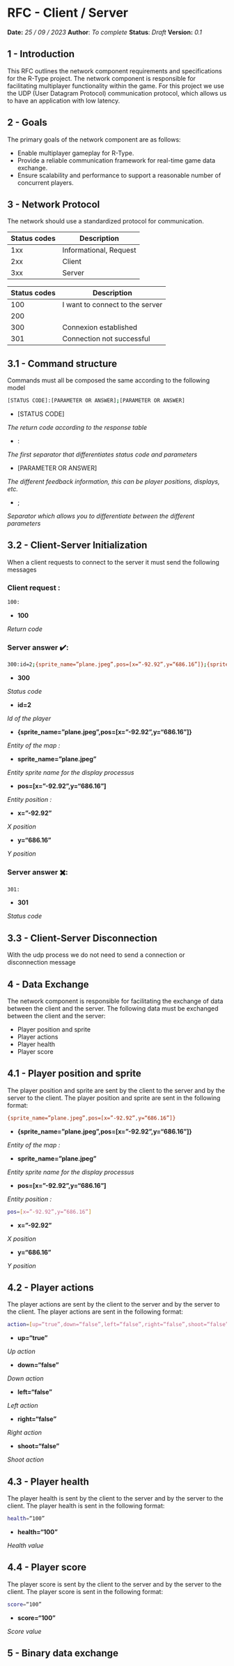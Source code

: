 # RFC - Client / Server

**Date:** *25 / 09 / 2023*
**Author**: *To complete*
**Status**: *Draft*
**Version:** *0.1*

## 1 - Introduction

This RFC outlines the network component requirements and specifications for the R-Type project. The network component is responsible for facilitating multiplayer functionality within the game.  For this project we use the UDP (User Datagram Protocol) communication protocol, which allows us to have an application with low latency.

## 2 - Goals

The primary goals of the network component are as follows:

- Enable multiplayer gameplay for R-Type.
- Provide a reliable communication framework for real-time game data exchange.
- Ensure scalability and performance to support a reasonable number of concurrent players.

## 3 - Network Protocol

The network should use a standardized protocol for communication. 

| Status codes | Description |
| --- | --- |
| 1xx | Informational, Request   |
| 2xx | Client |
| 3xx | Server |

| Status codes | Description |
| --- | --- |
| 100 | I want to connect to the server |
| 200 |  |
| 300 | Connexion established |
| 301 | Connection not successful |

## 3.1 - Command structure

Commands must all be composed the same according to the following model

```bash
[STATUS CODE]:[PARAMETER OR ANSWER];[PARAMETER OR ANSWER]
```

- [STATUS CODE]

*The return code according to the response table*

- :

*The first separator that differentiates status code and parameters*

- [PARAMETER OR ANSWER]

*The different feedback information, this can be player positions, displays, etc.*

- ;

*Separator which allows you to differentiate between the different parameters*

## 3.2 - Client-Server Initialization

When a client requests to connect to the server it must send the following messages

### Client request :

```bash
100:
```

- **100**

*Return code*

### Server answer ✔️:

```bash
300:id=2;{sprite_name=”plane.jpeg”,pos=[x=”-92.92”,y=“686.16”]};{sprite_name=”mob.jpeg”,pos=[x=”23.19”,y=“68.22”]}
```

- **300**

*Status code*

- **id=2**

*Id of the player*

- **{sprite_name=”plane.jpeg”,pos=[x=”-92.92”,y=“686.16”]}**

*Entity of the map :*

- **sprite_name=”plane.jpeg”**

*Entity sprite name for the display processus*

- **pos=[x=”-92.92”,y=“686.16”]**

*Entity position :*

- **x=”-92.92”**

*X position*

- **y=“686.16”**

*Y position*

### Server answer ✖️:

```bash
301:
```

- **301**

*Status code*

## 3.3 - Client-Server Disconnection

With the udp process we do not need to send a connection or disconnection message

## 4 - Data Exchange

The network component is responsible for facilitating the exchange of data between the client and the server. The following data must be exchanged between the client and the server:

- Player position and sprite
- Player actions
- Player health
- Player score

## 4.1 - Player position and sprite

The player position and sprite are sent by the client to the server and by the server to the client. The player position and sprite are sent in the following format:

```bash
{sprite_name=”plane.jpeg”,pos=[x=”-92.92”,y=“686.16”]}
```

- **{sprite_name=”plane.jpeg”,pos=[x=”-92.92”,y=“686.16”]}**

*Entity of the map :*

- **sprite_name=”plane.jpeg”**

*Entity sprite name for the display processus*

- **pos=[x=”-92.92”,y=“686.16”]**

*Entity position :*

```bash
pos=[x=”-92.92”,y=“686.16”]
```

- **x=”-92.92”**

*X position*

- **y=“686.16”**

*Y position*

## 4.2 - Player actions

The player actions are sent by the client to the server and by the server to the client. The player actions are sent in the following format:

```bash
action=[up=“true”,down=“false”,left=“false”,right=“false”,shoot=“false”]
```

- **up=“true”**

*Up action*

- **down=“false”**

*Down action*

- **left=“false”**

*Left action*

- **right=“false”**

*Right action*

- **shoot=“false”**

*Shoot action*


## 4.3 - Player health

The player health is sent by the client to the server and by the server to the client. The player health is sent in the following format:

```bash
health=“100”
```

- **health=“100”**

*Health value*

## 4.4 - Player score

The player score is sent by the client to the server and by the server to the client. The player score is sent in the following format:

```bash
score=“100”
```

- **score=“100”**

*Score value*

## 5 - Binary data exchange

